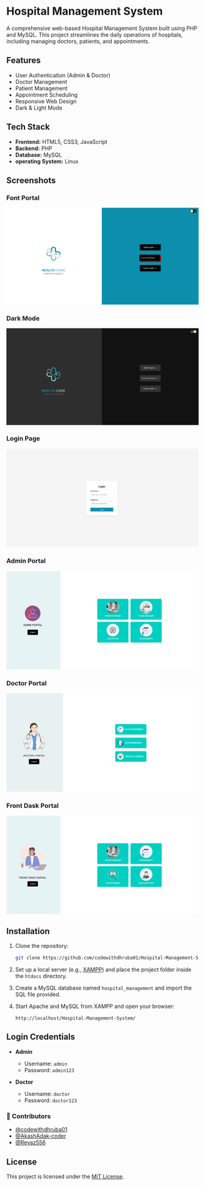 # Hospital Management System

A comprehensive web-based Hospital Management System built using PHP and MySQL. This project streamlines the daily operations of hospitals, including managing doctors, patients, and appointments.

## Features

- User Authentication (Admin & Doctor)
- Doctor Management
- Patient Management
- Appointment Scheduling
- Responsive Web Design
- Dark & Light Mode

## Tech Stack

- **Frontend:** HTML5, CSS3, JavaScript  
- **Backend:** PHP  
- **Database:** MySQL
- **operating System:** Linux

##  Screenshots

### Font Portal
![Font Page](Screenshots/Fornt-Page.png)

### Dark Mode
![Dark mode](Screenshots/Dark-Mode-Font-Page.png)

### Login Page
![Login Page](Screenshots/Login-Page.png)

### Admin Portal
![Admin Portal](Screenshots/Admin-Page.png)

### Doctor Portal
![Doctor Portal](Screenshots/Doctor-Page.png)

<!-- ### Appointments
![Appointments](appointments.jpg) -->

<!-- ### Delete Doctor
![Delete Doctor](delete-doctor.jpg) -->

### Front Dask Portal
![Patient Manager](Screenshots/Font-Dask-Page.png)

## Installation

1. Clone the repository:
   ```bash
   git clone https://github.com/codewithdhruba01/Hospital-Management-System.git
   ```

2. Set up a local server (e.g., [XAMPP](https://www.apachefriends.org/index.html)) and place the project folder inside the `htdocs` directory.

3. Create a MySQL database named `hospital_management` and import the SQL file provided.

4. Start Apache and MySQL from XAMPP and open your browser:
   ```
   http://localhost/Hospital-Management-System/
   ```

## Login Credentials

- **Admin**
  - Username: `admin`
  - Password: `admin123`

- **Doctor**
  - Username: `doctor`
  - Password: `doctor123`

### 👥 Contributors

- [@codewithdhruba01](https://github.com/codewithdhruba01)
- [@AkashAdak-coder ](https://github.com/AkashAdak-coder)  
- [@Reyaz556](https://github.com/Reyaz556)

## License

This project is licensed under the [MIT License](LICENSE).
